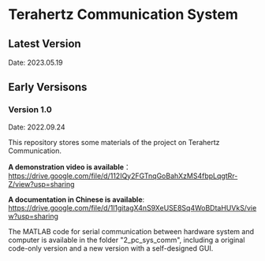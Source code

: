 # Terahertz Communication System
## Latest Version
Date: 2023.05.19

## Early Versisons
### Version 1.0
Date: 2022.09.24

This repository stores some materials of the project on Terahertz Communication.

**A demonstration video is available**：https://drive.google.com/file/d/112IQy2FGTnqGoBahXzMS4fbpLqgtRr-Z/view?usp=sharing

**A documentation in Chinese is available**: https://drive.google.com/file/d/1l1gitagX4nS9XeUSE8Sq4WoBDtaHUVkS/view?usp=sharing

The MATLAB code for serial communication between hardware system and computer is available in the folder "2_pc_sys_comm", including a original code-only version and a new version with a self-designed GUI.
